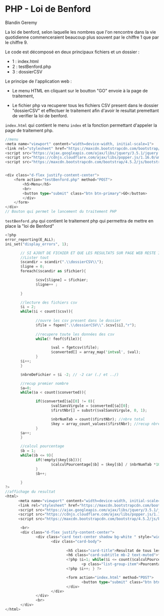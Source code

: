 PHP - Loi de Benford 
================
Blandin Geremy

La loi de benford, selon laquelle les nombres que l'on rencontre dans la vie quotidienne commenceraient beaucoup plus souvent par le chiffre 1 que par le chiffre 9.

Le code est décomposé en deux principaux fichiers et un dossier : 

- 1 : index.html 
- 2 : testBenford.php
- 3 : dossierCSV

Le principe de l'application web :

- Le menu HTML en cliquant sur le boutton "GO" envoie à la page de traitement,

- Le fichier php va recuperer tous les fichiers CSV present dans le dossier "dossierCSV" et effectuer le traitement afin d'avoir le resultat premettant de verifier la loi de benford.


`index.html` qui contient le menu `index` et la fonction permettant d'appeler la page de traitement php.

```rust
//menu
<meta name="viewport" content="width=device-width, initial-scale=1">
<link rel="stylesheet" href="https://maxcdn.bootstrapcdn.com/bootstrap/4.5.2/css/bootstrap.min.css">
<script src="https://ajax.googleapis.com/ajax/libs/jquery/3.5.1/jquery.min.js"></script>
<script src="https://cdnjs.cloudflare.com/ajax/libs/popper.js/1.16.0/umd/popper.min.js"></script>
<script src="https://maxcdn.bootstrapcdn.com/bootstrap/4.5.2/js/bootstrap.min.js"></script>


<div class="d-flex justify-content-center">
    <form action="testBenford.php" method="POST">
        <h5>Menu</h5>
        <br>
        <button type="submit" class="btn btn-primary">GO</button>
        </div>
    </form>
</div>
// Bouton qui permet le lancement du traitement PHP
```

`testBenford.php` qui contient le traitement php qui permettra de mettre en place la "loi de Benford"

```rust
<?php
error_reporting(E_ALL);
ini_set("display_errors", 1);

       // SI AJOUT DE FICHIER ET QUE LES RESULTATS SUR PAGE WEB RESTE IDENTIQUES FAIRE ctrl + f5
       //Lister tout
       $scandir = scandir(".\\dossierCSV\\");
       $ligne = 0;
       foreach($scandir as $fichier){

              $csv[$ligne] = $fichier;
              $ligne++ ;
              
       }

       //lecture des fichiers csv
       $i = 2;
       while($i < count($csv)){
  
              //ouvre les csv present dans le dossier
              $file = fopen(".\\dossierCSV\\".$csv[$i],"r");
        
              //recupere toute les données des csv
              while(! feof($file)){

                     $val = fgetcsv($file);
                     $converted[] = array_map('intval', $val);
              }
       $i++;
       }

       $nbreDeFichier = $i -2; // -2 car (./ et ../)

       //recup premier nombre
       $a=0;
       while($a < count($converted)){

              if($converted[$a][0] != 0){
                     $valSansVirgule = $converted[$a][0];
                     $firstNbr[] = substr($valSansVirgule, 0, 1);

                     $nbrNumTab = count($firstNbr); //nbre total 
                     $key = array_count_values($firstNbr); //recup nbre identique                   
              }
       $a++;
       }

       //calcul pourcentage
       $b = 1;
       while($b <= 9){
              if(!empty($key[$b])){
                     $calculPourcentage[$b] = $key[$b] / $nbrNumTab *100;
              }
              $b++;
              
       }
?>
//affichage du resultat
<html>
      <meta name="viewport" content="width=device-width, initial-scale=1">
      <link rel="stylesheet" href="https://maxcdn.bootstrapcdn.com/bootstrap/4.5.2/css/bootstrap.min.css">
      <script src="https://ajax.googleapis.com/ajax/libs/jquery/3.5.1/jquery.min.js"></script>
      <script src="https://cdnjs.cloudflare.com/ajax/libs/popper.js/1.16.0/umd/popper.min.js"></script>
      <script src="https://maxcdn.bootstrapcdn.com/bootstrap/4.5.2/js/bootstrap.min.js"></script>

       <br>
       <div class="d-flex justify-content-center">
              <div class="card text-center shadow bg-white " style="width: 40rem;">
                     <div class="card-body">
                            
                            <h5 class="card-title">Resultat de tous les fichiers .csv present</h5>
                            <h6 class="card-subtitle mb-2 text-muted">fichiers present dans "dossierCSV"<br>Actuellement : <?php echo $nbreDeFichier?></h6>
                            <?php $i=1; while($i <= count($calculPourcentage)){ ?>
                                   <p class="list-group-item">Pourcentage  de <?php echo $i ?> : <?php if(!empty($calculPourcentage[$i])){ echo $calculPourcentage[$i];}else{ echo "0";} ?></p>
                            <?php $i++; } ?>

                            <form action="index.html" method="POST">
                                   <button type="submit" class="btn btn-primary">Retour menu</button>
                            </div>
                     </div>
              </div>
              <br>
       </div>
</html>
```
